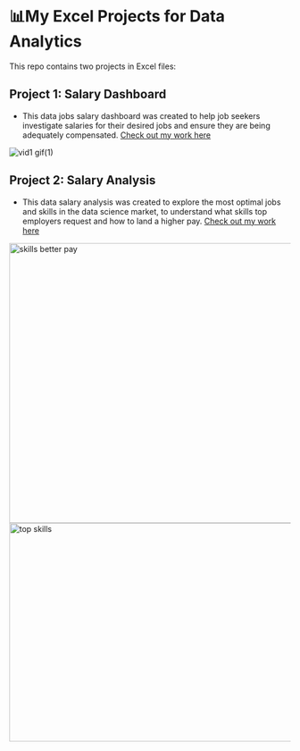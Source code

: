 # 📊My Excel Projects for Data Analytics

This repo contains two projects in Excel files:


## Project 1: Salary Dashboard 
- This data jobs salary dashboard was created to help job seekers investigate salaries for their desired jobs and ensure they are being adequately compensated. [Check out my work here](Project_1-Salary_Dashboard)      

 ![vid1 gif(1)](https://github.com/user-attachments/assets/73c6b995-90ff-4798-8bfd-8b6937c225fe)


## Project 2: Salary Analysis  
- This data salary analysis was created to explore the most optimal jobs and skills in the data science market, to understand what skills top employers request and how to land a higher pay. [Check out my work here](Project_2-Analysis)  
<img width="812" height="501" alt="skills better pay" src="https://github.com/user-attachments/assets/d6553aeb-0d78-4db7-8172-0b2e48ba3d80" />
<img width="650" height="391" alt="top skills" src="https://github.com/user-attachments/assets/bc692d7f-7248-4198-8772-87bdd16bd100" />
